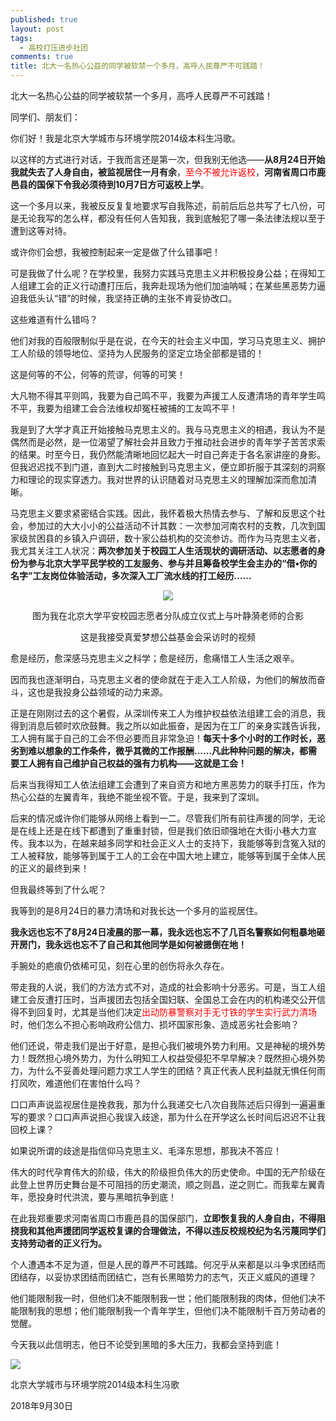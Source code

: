 ```yaml
---
published: true
layout: post
tags:
  - 高校打压进步社团
comments: true
title: 北大一名热心公益的同学被软禁一个多月，高呼人民尊严不可践踏！
---
```

北大一名热心公益的同学被软禁一个多月，高呼人民尊严不可践踏！

同学们、朋友们：
 
你们好！我是北京大学城市与环境学院2014级本科生冯歌。
 
以这样的方式进行对话，于我而言还是第一次，但我别无他选——**从8月24日开始我就失去了人身自由，被监视居住一月有余**，<font color= 'red'>至今不被允许返校</font>，**河南省周口市鹿邑县的国保下令我必须待到10月7日方可返校上学**。
 
这一个多月以来，我被反反复复地要求写自我陈述，前前后后总共写了七八份，可是无论我写的怎么样，都没有任何人告知我，我到底触犯了哪一条法律法规以至于遭到这等对待。
 
或许你们会想，我被控制起来一定是做了什么错事吧！
 
可是我做了什么呢？在学校里，我努力实践马克思主义并积极投身公益；在得知工人组建工会的正义行动遭打压后，我奔赴现场为他们加油呐喊；在某些黑恶势力逼迫我低头认“错”的时候，我坚持正确的主张不肯妥协改口。
 
这些难道有什么错吗？
 
他们对我的百般限制似乎是在说，在今天的社会主义中国，学习马克思主义、拥护工人阶级的领导地位、坚持为人民服务的坚定立场全部都是错的！
 
这是何等的不公，何等的荒谬，何等的可笑！
 
大凡物不得其平则鸣，我要为自己鸣不平，我要为声援工人反遭清场的青年学生鸣不平，我要为组建工会合法维权却冤枉被捕的工友鸣不平！
 
我是到了大学才真正开始接触马克思主义的。我与马克思主义的相遇，我认为不是偶然而是必然，是一位渴望了解社会并且致力于推动社会进步的青年学子苦苦求索的结果。时至今日，我仍然能清晰地回忆起大一时自己奔走于各名家讲座的身影。但我迟迟找不到门道，直到大二时接触到马克思主义，便立即折服于其深刻的洞察力和理论的现实穿透力。我对世界的认识随着对马克思主义的理解加深而愈加清晰。
 
马克思主义要求紧密结合实践。因此，我怀着极大热情去参与、了解和反思这个社会，参加过的大大小小的公益活动不计其数：一次参加河南农村的支教，几次到国家级贫困县的乡镇入户调研，数十家公益机构的交流参访。而作为马克思主义者，我尤其关注工人状况：**两次参加关于校园工人生活现状的调研活动、以志愿者的身份为参与北京大学平民学校的工友服务、参与并且筹备校学生会主办的“借•你的名字”工友岗位体验活动，多次深入工厂流水线的打工经历……**


 <center>
  
 <image src="https://mmbiz.qpic.cn/mmbiz_jpg/SHWib9fQbJOOoD4oxafeEMmW9TXoD7F3ibycvAgPMzsOq6J0NlDAuaKGVrPyExuQicvYvu3cyAVMib7t0ZiaFib9ywzA/640?wx_fmt=jpeg&tp=webp&wxfrom=5&wx_lazy=1&wx_co=1&retryload=1">
 
图为我在北京大学平安校园志愿者分队成立仪式上与叶静漪老师的合影


 
这是我接受真爱梦想公益基金会采访时的视频

</center>

愈是经历，愈深感马克思主义之科学；愈是经历，愈痛惜工人生活之艰辛。

因而我也逐渐明白，马克思主义者的使命就在于走入工人阶级，为他们的解放而奋斗，这也是我投身公益领域的动力来源。
 
正是在刚刚过去的这个暑假，从深圳传来工人为维护权益依法组建工会的消息，我得到消息后顿时欢欣鼓舞。我之所以如此振奋，是因为在工厂的亲身实践告诉我，工人拥有属于自己的工会不但必要而且非常急迫！**每天十多个小时的工作时长，恶劣到难以想象的工作条件，微乎其微的工作报酬……凡此种种问题的解决，都需要工人拥有自己维护自己权益的强有力机构——这就是工会！**
 
后来当我得知工人依法组建工会遭到了来自资方和地方黑恶势力的联手打压，作为热心公益的左翼青年，我绝不能坐视不管。于是，我来到了深圳。
 
后来的情况或许你们能够从网络上看到一二。尽管我们所有前往声援的同学，无论是在线上还是在线下都遭到了重重封锁，但是我们依旧顽强地在大街小巷大力宣传。我本以为，在越来越多同学和社会正义人士的支持下，我能够等到含冤入狱的工人被释放，能够等到属于工人的工会在中国大地上建立，能够等到属于全体人民的正义的最终到来！
 
但我最终等到了什么呢？
 
我等到的是8月24日的暴力清场和对我长达一个多月的监视居住。
 
**我永远也忘不了8月24日凌晨的那一幕，我永远也忘不了几百名警察如何粗暴地砸开房门，我永远也忘不了自己和其他同学是如何被摁倒在地！**
 
手腕处的疤痕仍依稀可见，刻在心里的创伤将永久存在。
 
带走我的人说，我们的方法方式不对，造成的社会影响十分恶劣。可是，当工人组建工会反遭打压时，当声援团去包括全国妇联、全国总工会在内的机构递交公开信得不到回复时，尤其是当他们决定<font color= 'red'>出动防暴警察对手无寸铁的学生实行武力清场</font>时，他们怎么不担心影响政府公信力、损坏国家形象、造成恶劣社会影响？
 
他们还说，带走我们是出于好意，是担心我们被境外势力利用。又是神秘的境外势力！既然担心境外势力，为什么明知工人权益受侵犯不早早解决？既然担心境外势力，为什么不妥善处理问题力求工人学生的团结？真正代表人民利益就无惧任何雨打风吹，难道他们在害怕什么吗？
 
口口声声说监视居住是挽救我，那为什么我递交七八次自我陈述后只得到一遍遍重写的要求？口口声声说担心我误入歧途，那为什么在开学这么长时间后迟迟不让我回校上课？
 
如果说所谓的歧途是指信仰马克思主义、毛泽东思想，那我决不答应！
 
伟大的时代孕育伟大的阶级，伟大的阶级担负伟大的历史使命。中国的无产阶级在此登上世界历史舞台是不可阻挡的历史潮流，顺之则昌，逆之则亡。而我辈左翼青年，愿投身时代洪流，要与黑暗抗争到底！
 
在此我郑重要求河南省周口市鹿邑县的国保部门，**立即恢复我的人身自由，不得阻挠我和其他声援团同学返校复课的合理做法，不得以违反校规校纪为名污蔑同学们支持劳动者的正义行为。**
 
个人遭遇本不足为道，但是人民的尊严不可践踏。何况乎从来都是以斗争求团结而团结存，以妥协求团结而团结亡，岂有长黑暗势力的志气，灭正义威风的道理？
 
他们能限制我一时，但他们决不能限制我一世；他们能限制我的肉体，但他们决不能限制我的思想；他们能限制我一个青年学生，但他们决不能限制千百万劳动者的觉醒。
 
今天我以此信明志，他日不论受到黑暗的多大压力，我都会坚持到底！
 
 
<image src= "https://mmbiz.qpic.cn/mmbiz_jpg/SHWib9fQbJOOoD4oxafeEMmW9TXoD7F3ibtHMuC1ftge9icHFnDtDj3pzyt1X6vs5TyT8xhRGNFicQKZkicC7qNiaDZg/640?wx_fmt=jpeg&tp=webp&wxfrom=5&wx_lazy=1&wx_co=1">



北京大学城市与环境学院2014级本科生冯歌

2018年9月30日

